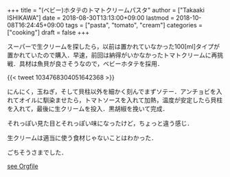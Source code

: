 +++
title = "(ベビー)ホタテのトマトクリームパスタ"
author = ["Takaaki ISHIKAWA"]
date = 2018-08-30T13:13:00+09:00
lastmod = 2018-10-08T16:24:45+09:00
tags = ["pasta", "tomato", "cream"]
categories = ["cooking"]
draft = false
+++

スーパーで生クリームを探したら，以前は置かれていなかった100[ml]タイプが置かれていたので購入．早速，前回は納得がいかなかったトマトクリームに再挑戦．具材は魚貝が良さそうなので，ベビーホタテを採用．

{{< tweet 1034768304051642368 >}}

にんにく，玉ねぎ，そして貝柱以外を細かく刻んでまずソテー．アンチョビを入れてオイルに馴染ませたら，トマトソースを入れて加熱，温度が安定したら貝柱を入れて，最後に生クリームを投入．黒胡椒を挽いて完成．

それっぽい見た目とそれっぽい味になったけど，ちょっと違う感じ．

生クリームは適当に使う食材じゃないことはわかった．

ごちそうさまでした．

[see Orgfile](https://github.com/takaxp/blog/blame/master/entries/imadenale.org#L400)
